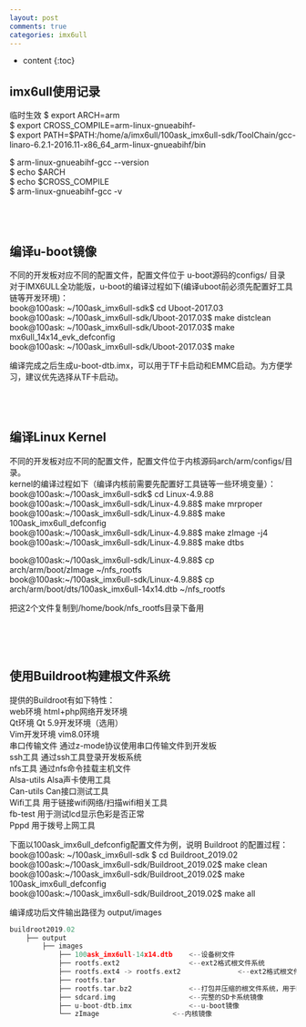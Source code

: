 ```yaml
---
layout: post
comments: true
categories: imx6ull
---
```


* content
{:toc}


## imx6ull使用记录 <br>

临时生效
$ export ARCH=arm    <br>
$ export CROSS_COMPILE=arm-linux-gnueabihf-   <br>
$ export PATH=$PATH:/home/a/imx6ull/100ask_imx6ull-sdk/ToolChain/gcc-linaro-6.2.1-2016.11-x86_64_arm-linux-gnueabihf/bin  <br>

$ arm-linux-gnueabihf-gcc --version   <br>
$ echo $ARCH <br>
$ echo $CROSS_COMPILE <br>
$ arm-linux-gnueabihf-gcc -v <br>
<br><br><br>

## 编译u-boot镜像 <br>
不同的开发板对应不同的配置文件，配置文件位于 u-boot源码的configs/ 目录 <br>
对于IMX6ULL全功能版，u-boot的编译过程如下(编译uboot前必须先配置好工具链等开发环境)： <br>
book@100ask: ~/100ask_imx6ull-sdk$ cd Uboot-2017.03  <br>
book@100ask: ~/100ask_imx6ull-sdk/Uboot-2017.03$ make distclean  <br>
book@100ask: ~/100ask_imx6ull-sdk/Uboot-2017.03$ make  mx6ull_14x14_evk_defconfig   <br>
book@100ask: ~/100ask_imx6ull-sdk/Uboot-2017.03$ make   <br>

编译完成之后生成u-boot-dtb.imx，可以用于TF卡启动和EMMC启动。为方便学习，建议优先选择从TF卡启动。<br>
<br><br><br>

## 编译Linux Kernel<br>

不同的开发板对应不同的配置文件，配置文件位于内核源码arch/arm/configs/目录。 <br>
kernel的编译过程如下（编译内核前需要先配置好工具链等一些环境变量）：<br>
book@100ask:~/100ask_imx6ull-sdk$ cd Linux-4.9.88 <br>
book@100ask:~/100ask_imx6ull-sdk/Linux-4.9.88$ make mrproper <br>
book@100ask:~/100ask_imx6ull-sdk/Linux-4.9.88$ make 100ask_imx6ull_defconfig <br>
book@100ask:~/100ask_imx6ull-sdk/Linux-4.9.88$ make zImage  -j4 <br>
book@100ask:~/100ask_imx6ull-sdk/Linux-4.9.88$ make dtbs <br>

book@100ask:~/100ask_imx6ull-sdk/Linux-4.9.88$ cp arch/arm/boot/zImage ~/nfs_rootfs  <br>
book@100ask:~/100ask_imx6ull-sdk/Linux-4.9.88$ cp arch/arm/boot/dts/100ask_imx6ull-14x14.dtb  ~/nfs_rootfs  <br>

把这2个文件复制到/home/book/nfs_rootfs目录下备用<br>

<br><br><br>

## 使用Buildroot构建根文件系统 <br>

提供的Buildroot有如下特性： <br>
web环境	html+php网络开发环境 <br>
Qt环境	Qt 5.9开发环境（选用） <br>
Vim开发环境	vim8.0环境 <br>
串口传输文件	通过z-mode协议使用串口传输文件到开发板 <br>
ssh工具	通过ssh工具登录开发板系统 <br>
nfs工具	通过nfs命令挂载主机文件 <br>
Alsa-utils	Alsa声卡使用工具 <br>
Can-utils	Can接口测试工具 <br>
Wifi工具	用于链接wifi网络/扫描wifi相关工具 <br>
fb-test	用于测试lcd显示色彩是否正常 <br>
Pppd	用于拨号上网工具 <br>


下面以100ask_imx6ull_defconfig配置文件为例，说明 Buildroot 的配置过程： <br>
book@100ask: ~/100ask_imx6ull-sdk $ cd Buildroot_2019.02 <br>
book@100ask:~/100ask_imx6ull-sdk/Buildroot_2019.02$ make clean <br>
book@100ask:~/100ask_imx6ull-sdk/Buildroot_2019.02$ make 100ask_imx6ull_defconfig <br>
book@100ask:~/100ask_imx6ull-sdk/Buildroot_2019.02$ make all <br>
 

编译成功后文件输出路径为 output/images <br>
```c
buildroot2019.02	 
	├── output 
		├── images	
			├── 100ask_imx6ull-14x14.dtb	<--设备树文件	
			├── rootfs.ext2					<--ext2格式根文件系统
			├── rootfs.ext4 -> rootfs.ext2		        <--ext2格式根文件系统	 
			├── rootfs.tar					 
			├── rootfs.tar.bz2				<--打包并压缩的根文件系统，用于NFSROOT启动 
			├── sdcard.img					<--完整的SD卡系统镜像 
			├── u-boot-dtb.imx				<--u-boot镜像
			└── zImage					<--内核镜像
 
```

<br><br><br>


